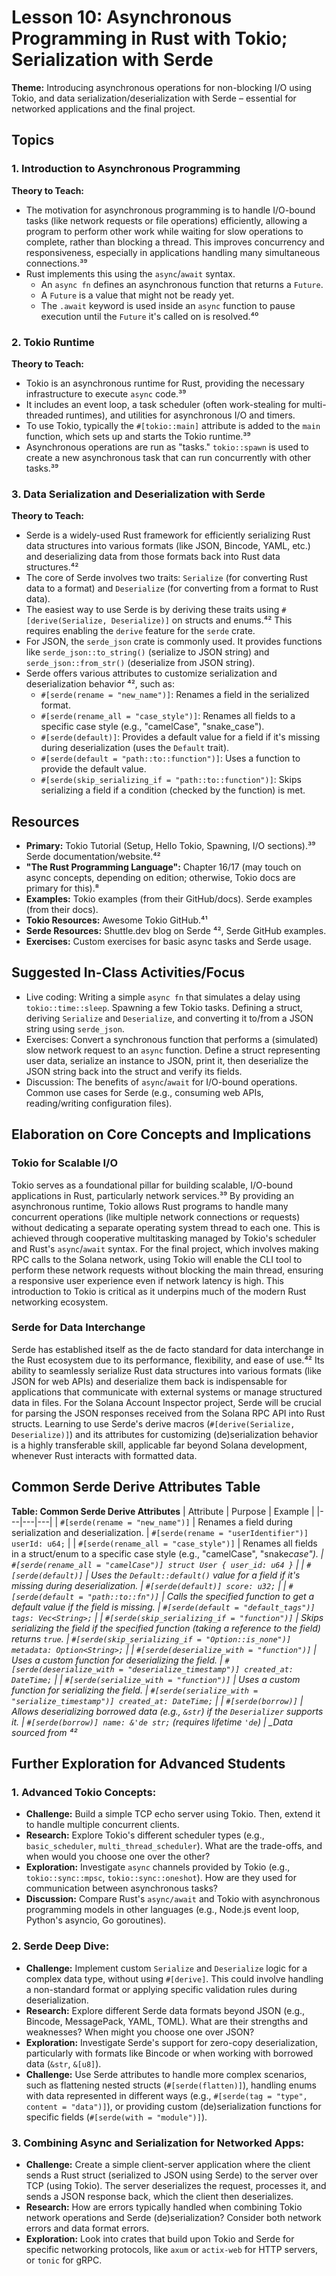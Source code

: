 # Lesson 10: Asynchronous Programming in Rust with Tokio; Serialization with Serde

**Theme:** Introducing asynchronous operations for non-blocking I/O using Tokio, and data serialization/deserialization with Serde – essential for networked applications and the final project.

## Topics

### 1. Introduction to Asynchronous Programming

**Theory to Teach:**

- The motivation for asynchronous programming is to handle I/O-bound tasks (like network requests or file operations) efficiently, allowing a program to perform other work while waiting for slow operations to complete, rather than blocking a thread. This improves concurrency and responsiveness, especially in applications handling many simultaneous connections.³⁹
- Rust implements this using the `async`/`await` syntax.
  - An `async fn` defines an asynchronous function that returns a `Future`.
  - A `Future` is a value that might not be ready yet.
  - The `.await` keyword is used inside an `async` function to pause execution until the `Future` it's called on is resolved.⁴⁰

### 2. Tokio Runtime

**Theory to Teach:**

- Tokio is an asynchronous runtime for Rust, providing the necessary infrastructure to execute `async` code.³⁹
- It includes an event loop, a task scheduler (often work-stealing for multi-threaded runtimes), and utilities for asynchronous I/O and timers.
- To use Tokio, typically the `#[tokio::main]` attribute is added to the `main` function, which sets up and starts the Tokio runtime.³⁹
- Asynchronous operations are run as "tasks." `tokio::spawn` is used to create a new asynchronous task that can run concurrently with other tasks.³⁹

### 3. Data Serialization and Deserialization with Serde

**Theory to Teach:**

- Serde is a widely-used Rust framework for efficiently serializing Rust data structures into various formats (like JSON, Bincode, YAML, etc.) and deserializing data from those formats back into Rust data structures.⁴²
- The core of Serde involves two traits: `Serialize` (for converting Rust data to a format) and `Deserialize` (for converting from a format to Rust data).
- The easiest way to use Serde is by deriving these traits using `#[derive(Serialize, Deserialize)]` on structs and enums.⁴² This requires enabling the `derive` feature for the `serde` crate.
- For JSON, the `serde_json` crate is commonly used. It provides functions like `serde_json::to_string()` (serialize to JSON string) and `serde_json::from_str()` (deserialize from JSON string).
- Serde offers various attributes to customize serialization and deserialization behavior ⁴², such as:
  - `#[serde(rename = "new_name")]`: Renames a field in the serialized format.
  - `#[serde(rename_all = "case_style")]`: Renames all fields to a specific case style (e.g., "camelCase", "snake_case").
  - `#[serde(default)]`: Provides a default value for a field if it's missing during deserialization (uses the `Default` trait).
  - `#[serde(default = "path::to::function")]`: Uses a function to provide the default value.
  - `#[serde(skip_serializing_if = "path::to::function")]`: Skips serializing a field if a condition (checked by the function) is met.

## Resources

- **Primary:** Tokio Tutorial (Setup, Hello Tokio, Spawning, I/O sections).³⁹ Serde documentation/website.⁴²
- **"The Rust Programming Language":** Chapter 16/17 (may touch on async concepts, depending on edition; otherwise, Tokio docs are primary for this).⁸
- **Examples:** Tokio examples (from their GitHub/docs). Serde examples (from their docs).
- **Tokio Resources:** Awesome Tokio GitHub.⁴¹
- **Serde Resources:** Shuttle.dev blog on Serde ⁴², Serde GitHub examples.
- **Exercises:** Custom exercises for basic async tasks and Serde usage.

## Suggested In-Class Activities/Focus

- Live coding: Writing a simple `async fn` that simulates a delay using `tokio::time::sleep`. Spawning a few Tokio tasks. Defining a struct, deriving `Serialize` and `Deserialize`, and converting it to/from a JSON string using `serde_json`.
- Exercises: Convert a synchronous function that performs a (simulated) slow network request to an `async` function. Define a struct representing user data, serialize an instance to JSON, print it, then deserialize the JSON string back into the struct and verify its fields.
- Discussion: The benefits of `async`/`await` for I/O-bound operations. Common use cases for Serde (e.g., consuming web APIs, reading/writing configuration files).

## Elaboration on Core Concepts and Implications

### Tokio for Scalable I/O

Tokio serves as a foundational pillar for building scalable, I/O-bound applications in Rust, particularly network services.³⁹ By providing an asynchronous runtime, Tokio allows Rust programs to handle many concurrent operations (like multiple network connections or requests) without dedicating a separate operating system thread to each one. This is achieved through cooperative multitasking managed by Tokio's scheduler and Rust's `async`/`await` syntax. For the final project, which involves making RPC calls to the Solana network, using Tokio will enable the CLI tool to perform these network requests without blocking the main thread, ensuring a responsive user experience even if network latency is high. This introduction to Tokio is critical as it underpins much of the modern Rust networking ecosystem.

### Serde for Data Interchange

Serde has established itself as the de facto standard for data interchange in the Rust ecosystem due to its performance, flexibility, and ease of use.⁴² Its ability to seamlessly serialize Rust data structures into various formats (like JSON for web APIs) and deserialize them back is indispensable for applications that communicate with external systems or manage structured data in files. For the Solana Account Inspector project, Serde will be crucial for parsing the JSON responses received from the Solana RPC API into Rust structs. Learning to use Serde's derive macros (`#[derive(Serialize, Deserialize)]`) and its attributes for customizing (de)serialization behavior is a highly transferable skill, applicable far beyond Solana development, whenever Rust interacts with formatted data.

## Common Serde Derive Attributes Table

**Table: Common Serde Derive Attributes**
| Attribute | Purpose | Example |
|---|---|---|
| `#[serde(rename = "new_name")]` | Renames a field during serialization and deserialization. | `#[serde(rename = "userIdentifier")] userId: u64;` |
| `#[serde(rename_all = "case_style")]` | Renames all fields in a struct/enum to a specific case style (e.g., "camelCase", "snake*case"). | `#[serde(rename_all = "camelCase")] struct User { user_id: u64 }` |
| `#[serde(default)]` | Uses the `Default::default()` value for a field if it's missing during deserialization. | `#[serde(default)] score: u32;` |
| `#[serde(default = "path::to::fn")]` | Calls the specified function to get a default value if the field is missing. | `#[serde(default = "default_tags")] tags: Vec<String>;` |
| `#[serde(skip_serializing_if = "function")]` | Skips serializing the field if the specified function (taking a reference to the field) returns `true`. | `#[serde(skip_serializing_if = "Option::is_none")] metadata: Option<String>;` |
| `#[serde(deserialize_with = "function")]` | Uses a custom function for deserializing the field. | `#[serde(deserialize_with = "deserialize_timestamp")] created_at: DateTime;` |
| `#[serde(serialize_with = "function")]` | Uses a custom function for serializing the field. | `#[serde(serialize_with = "serialize_timestamp")] created_at: DateTime;` |
| `#[serde(borrow)]` | Allows deserializing borrowed data (e.g., `&str`) if the `Deserializer` supports it. | `#[serde(borrow)] name: &'de str;` (requires lifetime `'de`) |
\_Data sourced from ⁴²*

## Further Exploration for Advanced Students

### 1. Advanced Tokio Concepts:

- **Challenge:** Build a simple TCP echo server using Tokio. Then, extend it to handle multiple concurrent clients.
- **Research:** Explore Tokio's different scheduler types (e.g., `basic_scheduler`, `multi_thread_scheduler`). What are the trade-offs, and when would you choose one over the other?
- **Exploration:** Investigate `async` channels provided by Tokio (e.g., `tokio::sync::mpsc`, `tokio::sync::oneshot`). How are they used for communication between asynchronous tasks?
- **Discussion:** Compare Rust's `async/await` and Tokio with asynchronous programming models in other languages (e.g., Node.js event loop, Python's asyncio, Go goroutines).

### 2. Serde Deep Dive:

- **Challenge:** Implement custom `Serialize` and `Deserialize` logic for a complex data type, without using `#[derive]`. This could involve handling a non-standard format or applying specific validation rules during deserialization.
- **Research:** Explore different Serde data formats beyond JSON (e.g., Bincode, MessagePack, YAML, TOML). What are their strengths and weaknesses? When might you choose one over JSON?
- **Exploration:** Investigate Serde's support for zero-copy deserialization, particularly with formats like Bincode or when working with borrowed data (`&str`, `&[u8]`).
- **Challenge:** Use Serde attributes to handle more complex scenarios, such as flattening nested structs (`#[serde(flatten)]`), handling enums with data represented in different ways (e.g., `#[serde(tag = "type", content = "data")]`), or providing custom (de)serialization functions for specific fields (`#[serde(with = "module")]`).

### 3. Combining Async and Serialization for Networked Apps:

- **Challenge:** Create a simple client-server application where the client sends a Rust struct (serialized to JSON using Serde) to the server over TCP (using Tokio). The server deserializes the request, processes it, and sends a JSON response back, which the client then deserializes.
- **Research:** How are errors typically handled when combining Tokio network operations and Serde (de)serialization? Consider both network errors and data format errors.
- **Exploration:** Look into crates that build upon Tokio and Serde for specific networking protocols, like `axum` or `actix-web` for HTTP servers, or `tonic` for gRPC.

